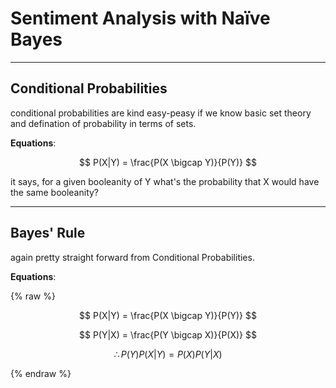 # Sentiment Analysis with Naïve Bayes

____________________________

## Conditional Probabilities
conditional probabilities are kind easy-peasy if we know basic set theory and defination of probability in terms of sets.

**Equations**:

$$ P(X|Y) = \frac{P(X \bigcap Y)}{P(Y)} $$

it says, for a given booleanity of Y what's the probability that X would have the same booleanity?

__________________


## Bayes' Rule
again pretty straight forward from Conditional Probabilities.

**Equations**:

{% raw %}

$$ P(X|Y) = \frac{P(X \bigcap Y)}{P(Y)} $$

$$ P(Y|X) = \frac{P(Y \bigcap X)}{P(X)} $$

$$ \therefore P(Y)P(X|Y) = P(X)P(Y|X) $$

{% endraw %}